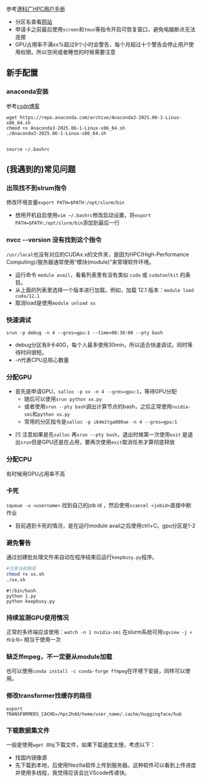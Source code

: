 
参考[港科广HPC用户手册](https://hpc.hkust-gz.edu.cn/docs/hpc12/) 
+ 分区名查看[网站](https://hpc.hkust-gz.edu.cn/docs/hpc12/slurm/queue)
+ 申请卡之前最后使用`screen`和`tmux`等指令开启可恢复窗口，避免电脑断点无法连接
+ GPU占用率不满xx%超过9个小时会警告，每个月超过十个警告会停止用户使用权限。所以空闲或者睡觉的时候需要注意
## 新手配置
### anaconda安装
参考[csdn博客](https://blog.csdn.net/Zlyzjiabjw547479/article/details/147594504?ops_request_misc=%257B%2522request%255Fid%2522%253A%252255e132d9d22b6a65f91aa3de30ac7a3c%2522%252C%2522scm%2522%253A%252220140713.130102334..%2522%257D&request_id=55e132d9d22b6a65f91aa3de30ac7a3c&biz_id=0&utm_medium=distribute.pc_search_result.none-task-blog-2~all~sobaiduend~default-2-147594504-null-null.142^v102^pc_search_result_base4&utm_term=anaconda%20linux&spm=1018.2226.3001.4187) 

```
wget https://repo.anaconda.com/archive/Anaconda3-2025.06-1-Linux-x86_64.sh
chmod +x Anaconda3-2025.06-1-Linux-x86_64.sh 
./Anaconda3-2025.06-1-Linux-x86_64.sh 


source ~/.bashrc
```

## (我遇到的)常见问题
### 出现找不到slrum指令
修改环境变量`export PATH=$PATH:/opt/slurm/bin`
+ 想用开机自启使用`vim ~/.bashrc`修改启动设置，将`export PATH=$PATH:/opt/slurm/bin`添加到最后一行
### nvcc --version   没有找到这个指令
`/usr/local`也没有对应的CUDAx.x的文件夹，是因为HPC(High-Performance Computing)/服务器通常使用“模块(module)”来管理软件环境。
+ 运行命令 `module avail`，看看列表里有没有类似 `cuda` 或 `cudatoolkit` 的条目。
+ 从上面的列表里选择一个版本进行加载。例如，加载 12.1 版本：`module load cuda/12.1`
+ 取消load是使用`module unload xx`

### 快速调试
`srun -p debug -n 4 --gres=gpu:1 --time=00:30:00 --pty bash`
+ debug分区有8卡40G，每个人最多使用30min，所以适合快速调试，同时等待时间很短。
+ -n代表CPU总核心数量


### 分配GPU
+ 首先是申请GPU，`salloc -p xx -n 4 --gres=gpu:1`，等待GPU分配
	+ 随后可以使用`srun python xx.py`
	+ 或者使用`srun --pty bash`调出计算节点的bash，之后正常使用`nvidia-smi`和`python xx.py`
	+ 常用的分区指令是`salloc -p i64m1tga800ue -n 4 --gres=gpu:1`

- [!] 注意如果是先`salloc` 再`srun --pty bash`，退出时候第一次使用`exit` 是退出`srun`但是GPU还是在占用，要再次使用`exit`取消任务才算彻底释放

### 分配CPU 
有时候用GPU占用率不高

### 卡死
`squeue -u <username>` 找到自己的job id ，然后使用`scancel <jobid>`直接中断作业
+ 目前遇到卡死的情况，是在运行module avail之后使用ctrl+C。gpu分区是1-2

### 避免警告
通过创建批处理文件来自动在程序结束后运行`keepbusy.py`程序。
```bash
#注意当前路径
chmod +x xx.sh
./xx.sh
```

```
#!/bin/bash
python 1.py
python keepbusy.py
```

### 持续监测GPU使用情况
正常的多终端应该使用：`watch -n 1 nvidia-smi`
在slurm系统可用`sgview -j <作业号>` 相当于使用一次

### 缺乏ffmpeg，不一定要从module加载
也可以使用`conda install -c conda-forge ffmpeg`在环境下安装，同样可以使用。

### 修改transformer找缓存的路径
```
export TRANSFORMERS_CACHE=/hpc2hdd/home/user_name/.cache/huggingface/hub
```

### 下载数据集文件
一般是使用`wget 网址`下载文件，如果下载速度太慢，考虑以下：
+ 找国内镜像源
+ 先下载到本地，后使用filezilla软件上传到服务器。这种软件可以看到上传进度并使用多线程，我觉得应该会比VScode传递快。
